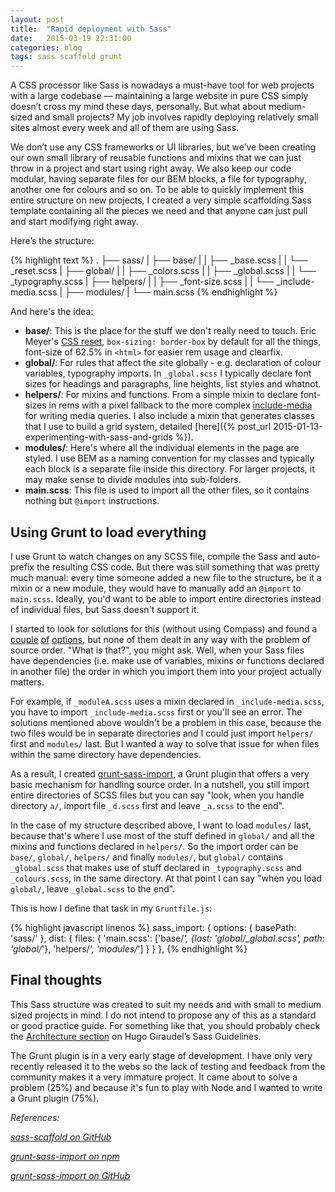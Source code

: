 ```yaml
---
layout: post
title:  "Rapid deployment with Sass"
date:   2015-03-19 22:31:00
categories: blog
tags: sass scaffold grunt
---
```

A CSS processor like Sass is nowadays a must-have tool for web projects with a large codebase — maintaining a large website in pure CSS simply doesn’t cross my mind these days, personally. But what about medium-sized and small projects? <!--more-->My job involves rapidly deploying relatively small sites almost every week and all of them are using Sass. 

We don’t use any CSS frameworks or UI libraries, but we’ve been creating our own small library of reusable functions and mixins that we can just throw in a project and start using right away. We also keep our code modular, having separate files for our BEM blocks, a file for typography, another one for colours and so on. To be able to quickly implement this entire structure on new projects, I created a very simple scaffolding Sass template containing all the pieces we need and that anyone can just pull and start modifying right away.

Here’s the structure:

{% highlight text %}
.
├── sass/
|   ├── base/
|   |	├── _base.scss
|   |	└── _reset.scss
|   ├── global/
|   |	├── _colors.scss
|   |	├── _global.scss
|   |	└── _typography.scss
|   ├── helpers/
|   |	├── _font-size.scss
|   |	└── _include-media.scss
|   ├── modules/
|   └── main.scss
{% endhighlight %}

And here's the idea:

- **base/**: This is the place for the stuff we don't really need to touch. Eric Meyer's [CSS reset](http://meyerweb.com/eric/tools/css/reset/), `box-sizing: border-box` by default for all the things, font-size of 62.5% in `<html>` for easier rem usage and clearfix.
- **global/**: For rules that affect the site globally - e.g. declaration of colour variables, typography imports. In `_global.scss` I typically declare font sizes for headings and paragraphs, line heights, list styles and whatnot.
- **helpers/**: For mixins and functions. From a simple mixin to declare font-sizes in rems with a pixel fallback to the more complex [include-media](http://include-media.com) for writing media queries. I also include a mixin that generates classes that I use to build a grid system, detailed [here]({% post_url 2015-01-13-experimenting-with-sass-and-grids %}).
- **modules/**: Here's where all the individual elements in the page are styled. I use BEM as a naming convention for my classes and typically each block is a separate file inside this directory. For larger projects, it may make sense to divide modules into sub-folders.
- **main.scss**: This file is used to import all the other files, so it contains nothing but `@import` instructions.

## Using Grunt to load everything

I use Grunt to watch changes on any SCSS file, compile the Sass and auto-prefix the resulting CSS code. But there was still something that was pretty much manual: every time someone added a new file to the structure, be it a mixin or a new module, they would have to manually add an `@import` to `main.scss`. Ideally, you'd want to be able to import entire directories instead of individual files, but Sass doesn't support it. 

I started to look for solutions for this (without using Compass) and found a [couple](https://github.com/chriseppstein/sass-globbing) [of](https://www.npmjs.com/package/sass-import-compiler) [options](https://www.npmjs.com/package/grunt-sass-directory-import), but none of them dealt in any way with the problem of source order. "What is that?", you might ask. Well, when your Sass files have dependencies (i.e. make use of variables, mixins or functions declared in another file) the order in which you import them into your project actually matters. 

For example, if `_moduleA.scss` uses a mixin declared in `_include-media.scss`, you have to import `_include-media.scss` first or you'll see an error. The solutions mentioned above wouldn't be a problem in this case, because the two files would be in separate directories and I could just import `helpers/` first and `modules/` last. But I wanted a way to solve that issue for when files within the same directory have dependencies.

As a result, I created [grunt-sass-import](https://www.npmjs.com/package/grunt-sass-import), a Grunt plugin that offers a very basic mechanism for handling source order. In a nutshell, you still import entire directories of SCSS files but you can say "look, when you handle directory `a/`, import file `_d.scss` first and leave `_a.scss` to the end".

In the case of my structure described above, I want to load `modules/` last, because that's where I use most of the stuff defined in `global/` and all the mixins and functions declared in `helpers/`. So the import order can be `base/`, `global/`, `helpers/` and finally `modules/`, but `global/` contains `_global.scss` that makes use of stuff declared in `_typography.scss` and `_colours.scss`, in the same directory. At that point I can say "when you load `global/`, leave `_global.scss` to the end".

This is how I define that task in my `Gruntfile.js`:

{% highlight javascript linenos %}
sass_import: {
  options: {
    basePath: 'sass/'
  },
  dist: {
    files: {
      'main.scss': ['base/*', {last: 'global/_global.scss', path: 'global/*'}, 'helpers/*', 'modules/*']
    }
  }
},
{% endhighlight %}

## Final thoughts

This Sass structure was created to suit my needs and with small to medium sized projects in mind. I do not intend to propose any of this as a standard or good practice guide. For something like that, you should probably check the [Architecture section]( http://sass-guidelin.es/#architecture) on Hugo Giraudel’s Sass Guidelines.

The Grunt plugin is in a very early stage of development. I have only very recently released it to the webs so the lack of testing and feedback from the community makes it a very immature project. It came about to solve a problem (25%) and because it's fun to play with Node and I wanted to write a Grunt plugin (75%).<!--tomb-->

*References:*

*[sass-scaffold on GitHub](https://github.com/eduardoboucas/sass-scaffold)*

*[grunt-sass-import on npm](https://www.npmjs.com/package/grunt-sass-import)*

*[grunt-sass-import on GitHub](https://github.com/eduardoboucas/grunt-sass-import)*